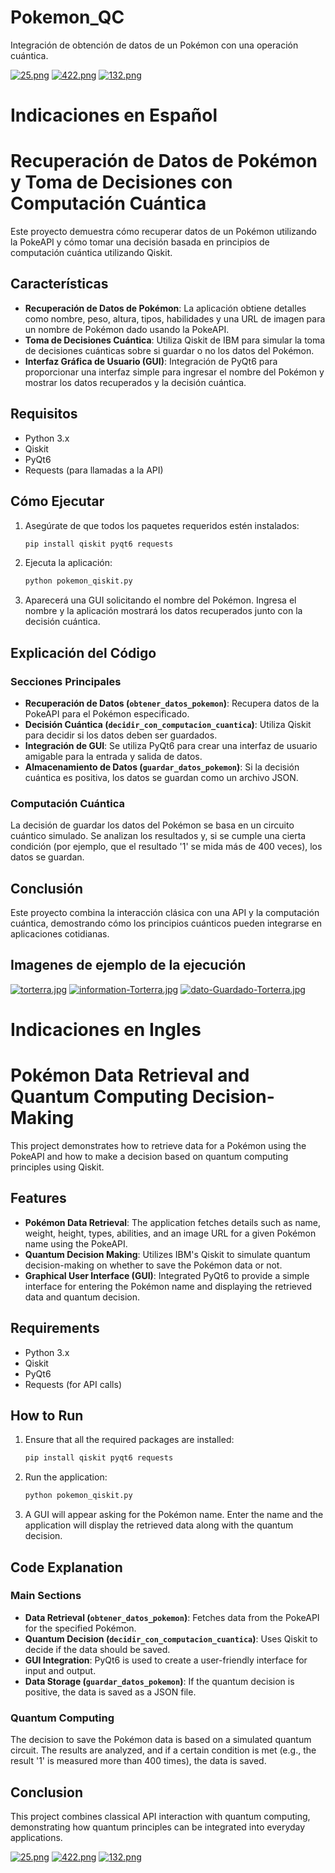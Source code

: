 # Pokemon_QC
Integración de obtención de datos de un Pokémon con una operación cuántica.

[![25.png](https://i.postimg.cc/mhfWdXdh/25.png)](https://postimg.cc/RJRYhRxz)
[![422.png](https://i.postimg.cc/vHhc15Df/422.png)](https://postimg.cc/tY1XwZ34)
[![132.png](https://i.postimg.cc/KYnfL9TJ/132.png)](https://postimg.cc/kVgWPvfb)

# Indicaciones en Español
# Recuperación de Datos de Pokémon y Toma de Decisiones con Computación Cuántica

Este proyecto demuestra cómo recuperar datos de un Pokémon utilizando la PokeAPI y cómo tomar una decisión basada en principios de computación cuántica utilizando Qiskit.

## Características

- **Recuperación de Datos de Pokémon**: La aplicación obtiene detalles como nombre, peso, altura, tipos, habilidades y una URL de imagen para un nombre de Pokémon dado usando la PokeAPI.
- **Toma de Decisiones Cuántica**: Utiliza Qiskit de IBM para simular la toma de decisiones cuánticas sobre si guardar o no los datos del Pokémon.
- **Interfaz Gráfica de Usuario (GUI)**: Integración de PyQt6 para proporcionar una interfaz simple para ingresar el nombre del Pokémon y mostrar los datos recuperados y la decisión cuántica.

## Requisitos

- Python 3.x
- Qiskit
- PyQt6
- Requests (para llamadas a la API)

## Cómo Ejecutar

1. Asegúrate de que todos los paquetes requeridos estén instalados:

    ```bash
    pip install qiskit pyqt6 requests
    ```

2. Ejecuta la aplicación:

    ```bash
    python pokemon_qiskit.py
    ```

3. Aparecerá una GUI solicitando el nombre del Pokémon. Ingresa el nombre y la aplicación mostrará los datos recuperados junto con la decisión cuántica.

## Explicación del Código

### Secciones Principales

- **Recuperación de Datos (`obtener_datos_pokemon`)**: Recupera datos de la PokeAPI para el Pokémon especificado.
- **Decisión Cuántica (`decidir_con_computacion_cuantica`)**: Utiliza Qiskit para decidir si los datos deben ser guardados.
- **Integración de GUI**: Se utiliza PyQt6 para crear una interfaz de usuario amigable para la entrada y salida de datos.
- **Almacenamiento de Datos (`guardar_datos_pokemon`)**: Si la decisión cuántica es positiva, los datos se guardan como un archivo JSON.

### Computación Cuántica

La decisión de guardar los datos del Pokémon se basa en un circuito cuántico simulado. Se analizan los resultados y, si se cumple una cierta condición (por ejemplo, que el resultado '1' se mida más de 400 veces), los datos se guardan.

## Conclusión

Este proyecto combina la interacción clásica con una API y la computación cuántica, demostrando cómo los principios cuánticos pueden integrarse en aplicaciones cotidianas.

## Imagenes de ejemplo de la ejecución

[![torterra.jpg](https://i.postimg.cc/NF8gCY72/torterra.jpg)](https://postimg.cc/XBJSXRPn)
[![information-Torterra.jpg](https://i.postimg.cc/yYXmcZ9s/information-Torterra.jpg)](https://postimg.cc/2VyLf32K)
[![dato-Guardado-Torterra.jpg](https://i.postimg.cc/LXK5xyK7/dato-Guardado-Torterra.jpg)](https://postimg.cc/sBm3X429)



# Indicaciones en Ingles
# Pokémon Data Retrieval and Quantum Computing Decision-Making

This project demonstrates how to retrieve data for a Pokémon using the PokeAPI and how to make a decision based on quantum computing principles using Qiskit.

## Features

- **Pokémon Data Retrieval**: The application fetches details such as name, weight, height, types, abilities, and an image URL for a given Pokémon name using the PokeAPI.
- **Quantum Decision Making**: Utilizes IBM's Qiskit to simulate quantum decision-making on whether to save the Pokémon data or not.
- **Graphical User Interface (GUI)**: Integrated PyQt6 to provide a simple interface for entering the Pokémon name and displaying the retrieved data and quantum decision.

## Requirements

- Python 3.x
- Qiskit
- PyQt6
- Requests (for API calls)

## How to Run

1. Ensure that all the required packages are installed:

    ```bash
    pip install qiskit pyqt6 requests
    ```

2. Run the application:

    ```bash
    python pokemon_qiskit.py
    ```

3. A GUI will appear asking for the Pokémon name. Enter the name and the application will display the retrieved data along with the quantum decision.

## Code Explanation

### Main Sections

- **Data Retrieval (`obtener_datos_pokemon`)**: Fetches data from the PokeAPI for the specified Pokémon.
- **Quantum Decision (`decidir_con_computacion_cuantica`)**: Uses Qiskit to decide if the data should be saved.
- **GUI Integration**: PyQt6 is used to create a user-friendly interface for input and output.
- **Data Storage (`guardar_datos_pokemon`)**: If the quantum decision is positive, the data is saved as a JSON file.

### Quantum Computing

The decision to save the Pokémon data is based on a simulated quantum circuit. The results are analyzed, and if a certain condition is met (e.g., the result '1' is measured more than 400 times), the data is saved.

## Conclusion

This project combines classical API interaction with quantum computing, demonstrating how quantum principles can be integrated into everyday applications.

[![25.png](https://i.postimg.cc/mhfWdXdh/25.png)](https://postimg.cc/RJRYhRxz)
[![422.png](https://i.postimg.cc/vHhc15Df/422.png)](https://postimg.cc/tY1XwZ34)
[![132.png](https://i.postimg.cc/KYnfL9TJ/132.png)](https://postimg.cc/kVgWPvfb)
